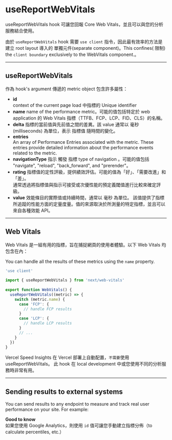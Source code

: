 # useReportWebVitals
useReportWebVitals hook 可讓您回報 Core Web Vitals，並且可以與您的分析服務結合使用。

由於 `useReportWebVitals` hook 需要 `use client` 指令，因此最有效率的方法是建立 root layout 導入的 單獨元件(separate component)。This confines(
限制) the `client boundary` exclusively to the WebVitals component.。

---

## useReportWebVitals
作為 hook's argument 傳遞的 metric object 包含許多屬性：

- **id**  
  context of the current page load 中指標的 Unique identifier 
- **name**
  name of the performance metric。可能的值包括特定於 web application 的 Web Vitals 指標（TTFB、FCP、LCP、FID、CLS）的名稱。
- **delta**
  指標的當前值與先前值之間的差異。該 value 通常以 毫秒(milliseconds) 為單位，表示 指標值 隨時間的變化。
- **entries**    
  An array of Performance Entries associated with the metric.
  These entries provide detailed information about the performance events related to the metric.
- **navigationType**
  指示 觸發 指標 type of navigation 。可能的值包括 "navigate", "reload", "back_forward", and "prerender"。
- **rating**
  指標值的定性評級，提供績效評估。可能的值為「好」、「需要改進」和「差」。    
  通常透過將指標值與指示可接受或次優性能的預定義閾值進行比較來確定評級。
- **value**
  效能條目的實際值或持續時間，通常以 毫秒 為單位。
  該值提供了指標所追蹤的性能方面的定量度量。值的來源取決於所測量的特定指標，並且可以來自各種效能 API。

---

## Web Vitals
Web Vitals 是一組有用的指標，旨在捕捉網頁的使用者體驗。以下 Web Vitals 均包含在內：

You can handle all the results of these metrics using the `name` property.

```js
'use client'
 
import { useReportWebVitals } from 'next/web-vitals'
 
export function WebVitals() {
  useReportWebVitals((metric) => {
    switch (metric.name) {
      case 'FCP': {
        // handle FCP results
      }
      case 'LCP': {
        // handle LCP results
      }
      // ...
    }
  })
}

```

Vercel Speed Insights 在 Vercel 部署上自動配置，`不需要`使用 useReportWebVitals。
此 hook 在 local development 中或您使用不同的分析服務時非常有用。

---

## Sending results to external systems
You can send results to any endpoint to measure and track real user performance on your site. For example:

**Good to know**   
如果您使用 Google Analytics，則使用 `id` 值可讓您手動建立指標分佈（to calculate percentiles, etc.）



